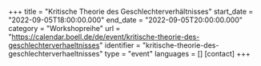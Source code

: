 +++
title = "Kritische Theorie des Geschlechterverhältnisses"
start_date = "2022-09-05T18:00:00.000"
end_date = "2022-09-05T20:00:00.000"
category = "Workshopreihe"
url = "https://calendar.boell.de/de/event/kritische-theorie-des-geschlechterverhaeltnisses"
identifier = "kritische-theorie-des-geschlechterverhaeltnisses"
type = "event"
languages = []
[contact]
+++